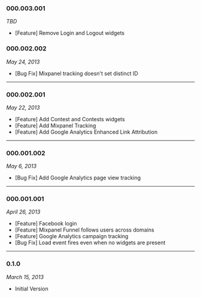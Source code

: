 ### 000.003.001
*TBD*

- [Feature] Remove Login and Logout widgets

### 000.002.002
*May 24, 2013*

- [Bug Fix] Mixpanel tracking doesn't set distinct ID

---

### 000.002.001
*May 22, 2013*

- [Feature] Add Contest and Contests widgets
- [Feature] Add Mixpanel Tracking
- [Feature] Add Google Analytics Enhanced Link Attribution

---

### 000.001.002
*May 6, 2013*

- [Bug Fix] Add Google Analytics page view tracking

---

### 000.001.001
*April 26, 2013*

- [Feature] Facebook login
- [Feature] Mixpanel Funnel follows users across domains
- [Feature] Google Analytics campaign tracking
- [Bug Fix] Load event fires even when no widgets are present

---

### 0.1.0
*March 15, 2013*

- Initial Version